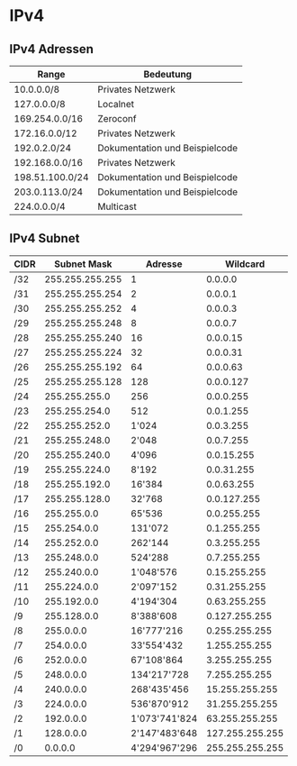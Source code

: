 # IPv4

## IPv4 Adressen

| Range           | Bedeutung                      |
| --------------- | ------------------------------ |
| 10.0.0.0/8      | Privates Netzwerk              |
| 127.0.0.0/8     | Localnet                       |
| 169.254.0.0/16  | Zeroconf                       |
| 172.16.0.0/12   | Privates Netzwerk              |
| 192.0.2.0/24    | Dokumentation und Beispielcode |
| 192.168.0.0/16  | Privates Netzwerk              |
| 198.51.100.0/24 | Dokumentation und Beispielcode |
| 203.0.113.0/24  | Dokumentation und Beispielcode |
| 224.0.0.0/4     | Multicast                      |

## IPv4 Subnet

| CIDR | Subnet Mask     | Adresse       | Wildcard        |
| ---- | --------------- | ------------- | --------------- |
| /32  | 255.255.255.255 | 1             | 0.0.0.0         |
| /31  | 255.255.255.254 | 2             | 0.0.0.1         |
| /30  | 255.255.255.252 | 4             | 0.0.0.3         |
| /29  | 255.255.255.248 | 8             | 0.0.0.7         |
| /28  | 255.255.255.240 | 16            | 0.0.0.15        |
| /27  | 255.255.255.224 | 32            | 0.0.0.31        |
| /26  | 255.255.255.192 | 64            | 0.0.0.63        |
| /25  | 255.255.255.128 | 128           | 0.0.0.127       |
| /24  | 255.255.255.0   | 256           | 0.0.0.255       |
| /23  | 255.255.254.0   | 512           | 0.0.1.255       |
| /22  | 255.255.252.0   | 1'024         | 0.0.3.255       |
| /21  | 255.255.248.0   | 2'048         | 0.0.7.255       |
| /20  | 255.255.240.0   | 4'096         | 0.0.15.255      |
| /19  | 255.255.224.0   | 8'192         | 0.0.31.255      |
| /18  | 255.255.192.0   | 16'384        | 0.0.63.255      |
| /17  | 255.255.128.0   | 32'768        | 0.0.127.255     |
| /16  | 255.255.0.0     | 65'536        | 0.0.255.255     |
| /15  | 255.254.0.0     | 131'072       | 0.1.255.255     |
| /14  | 255.252.0.0     | 262'144       | 0.3.255.255     |
| /13  | 255.248.0.0     | 524'288       | 0.7.255.255     |
| /12  | 255.240.0.0     | 1'048'576     | 0.15.255.255    |
| /11  | 255.224.0.0     | 2'097'152     | 0.31.255.255    |
| /10  | 255.192.0.0     | 4'194'304     | 0.63.255.255    |
| /9   | 255.128.0.0     | 8'388'608     | 0.127.255.255   |
| /8   | 255.0.0.0       | 16'777'216    | 0.255.255.255   |
| /7   | 254.0.0.0       | 33'554'432    | 1.255.255.255   |
| /6   | 252.0.0.0       | 67'108'864    | 3.255.255.255   |
| /5   | 248.0.0.0       | 134'217'728   | 7.255.255.255   |
| /4   | 240.0.0.0       | 268'435'456   | 15.255.255.255  |
| /3   | 224.0.0.0       | 536'870'912   | 31.255.255.255  |
| /2   | 192.0.0.0       | 1'073'741'824 | 63.255.255.255  |
| /1   | 128.0.0.0       | 2'147'483'648 | 127.255.255.255 |
| /0   | 0.0.0.0         | 4'294'967'296 | 255.255.255.255 |
